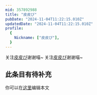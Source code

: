 ```yaml
---
mid: 357892988
title: "皮皮ぴ"
pubDate: "2024-11-04T11:22:15.010Z"
updatedDate: "2024-11-04T11:22:15.010Z"
profile:
  {
    Nickname: ["皮皮ぴ"],
  }
---
```


关注[皮皮ぴ](https://space.bilibili.com/357892988)谢谢喵~ 关注[皮皮ぴ](https://space.bilibili.com/357892988)谢谢喵~

## 此条目有待补充
你可以在[这里](https://github.com/Yuhanawa/VTuber.ICU-Content/edit/master/v/皮皮ぴ/index.md)编辑本文
